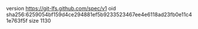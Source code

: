 version https://git-lfs.github.com/spec/v1
oid sha256:6259054bf159d4ce294881ef5b9233523467ee4e6118ad23fb0e11c41e763f5f
size 1130

